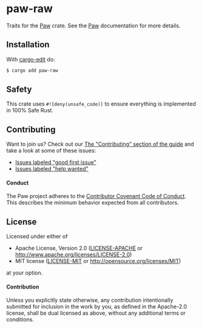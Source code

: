 # paw-raw
Traits for the [Paw](https://github.com/rust-cli/paw) crate. See the [Paw](https://docs.rs/paw)
documentation for more details.

## Installation
With [cargo-edit](https://crates.io/crates/cargo-edit) do:
```sh
$ cargo add paw-raw
```

## Safety
This crate uses ``#![deny(unsafe_code)]`` to ensure everything is implemented in 100% Safe Rust.

## Contributing
Want to join us? Check out our [The "Contributing" section of the
guide][contributing] and take a look at some of these issues:

- [Issues labeled "good first issue"][good-first-issue]
- [Issues labeled "help wanted"][help-wanted]

#### Conduct

The Paw project adheres to the [Contributor Covenant Code of
Conduct](https://github.com/rust-cli/paw/blob/master/.github/CODE_OF_CONDUCT.md).  This
describes the minimum behavior expected from all contributors.

## License
Licensed under either of

 * Apache License, Version 2.0 ([LICENSE-APACHE](../LICENSE-APACHE) or http://www.apache.org/licenses/LICENSE-2.0)
 * MIT license ([LICENSE-MIT](../LICENSE-MIT) or http://opensource.org/licenses/MIT)

at your option.

#### Contribution

Unless you explicitly state otherwise, any contribution intentionally submitted
for inclusion in the work by you, as defined in the Apache-2.0 license, shall be
dual licensed as above, without any additional terms or conditions.

[releases]: https://github.com/rust-cli/paw/releases
[contributing]: https://github.com/rust-cli/paw/blob/master/.github/CONTRIBUTING.md
[good-first-issue]: https://github.com/rust-cli/paw/labels/good%20first%20issue
[help-wanted]: https://github.com/rust-cli/paw/labels/help%20wanted
